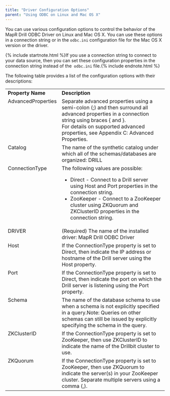 ```yaml
---
title: "Driver Configuration Options"
parent: "Using ODBC on Linux and Mac OS X"
---
```

You can use various configuration options to control the behavior of the MapR
Drill ODBC Driver on Linux and Mac OS X. You can use these options in a connection string or in the
`odbc.ini` configuration file for the Mac OS X version or the driver.

{% include startnote.html %}If you use a connection string to connect to your data source, then you can set these configuration properties in the connection string instead of the` odbc.ini` file.{% include endnote.html %}

The following table provides a list of the configuration options with their
descriptions:

<table ><tbody><tr><td valign="top"><strong>Property Name</strong></td><td valign="top"><strong>Description</strong></td></tr><tr><td valign="top">AdvancedProperties</td><td valign="top">Separate advanced properties using a semi-colon (;) and then surround all advanced properties in a connection string using braces { and }. <br />For details on supported advanced properties, see Appendix C: Advanced Properties.</td></tr><tr><td valign="top">Catalog</td><td valign="top">The name of the synthetic catalog under which all of the schemas/databases are organized: DRILL</td></tr><tr><td valign="top">ConnectionType</td><td valign="top">The following values are possible:<ul><li>Direct - Connect to a Drill server using Host and Port properties in the connection string.</li><li>ZooKeeper - Connect to a ZooKeeper cluster using ZKQuorum and ZKClusterID properties in the connection string.</li></ul></td></tr><tr><td valign="top">DRIVER</td><td valign="top">(Required) The name of the installed driver: MapR Drill ODBC Driver </td></tr><tr><td valign="top">Host</td><td valign="top">If the ConnectionType property is set to Direct, then indicate the IP address or hostname of the Drill server using the Host property.</td></tr><tr><td valign="top">Port</td><td valign="top">If the ConnectionType property is set to Direct, then indicate the port on which the Drill server is listening using the Port property.</td></tr><tr><td valign="top">Schema</td><td valign="top">The name of the database schema to use when a schema is not explicitly specified in a query.Note: Queries on other schemas can still be issued by explicitly specifying the schema in the query.</td></tr><tr><td valign="top">ZKClusterID</td><td valign="top">If the ConnectionType property is set to ZooKeeper, then use ZKClusterID to indicate the name of the Drillbit cluster to use.</td></tr><tr><td valign="top">ZKQuorum</td><td valign="top">If the ConnectionType property is set to ZooKeeper, then use ZKQuorum to indicate the server(s) in your ZooKeeper cluster. Separate multiple servers using a comma (,).</td></tr></tbody></table>

